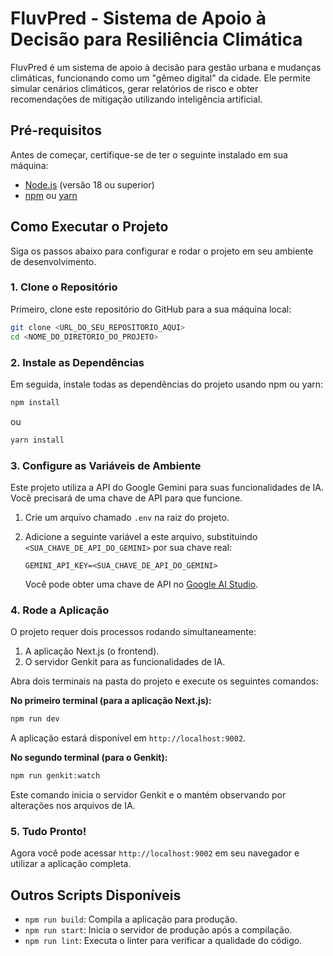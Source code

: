 # FluvPred - Sistema de Apoio à Decisão para Resiliência Climática

FluvPred é um sistema de apoio à decisão para gestão urbana e mudanças climáticas, funcionando como um "gêmeo digital" da cidade. Ele permite simular cenários climáticos, gerar relatórios de risco e obter recomendações de mitigação utilizando inteligência artificial.

## Pré-requisitos

Antes de começar, certifique-se de ter o seguinte instalado em sua máquina:
*   [Node.js](https://nodejs.org/en/) (versão 18 ou superior)
*   [npm](https://www.npmjs.com/) ou [yarn](https://yarnpkg.com/)

## Como Executar o Projeto

Siga os passos abaixo para configurar e rodar o projeto em seu ambiente de desenvolvimento.

### 1. Clone o Repositório

Primeiro, clone este repositório do GitHub para a sua máquina local:

```bash
git clone <URL_DO_SEU_REPOSITORIO_AQUI>
cd <NOME_DO_DIRETORIO_DO_PROJETO>
```

### 2. Instale as Dependências

Em seguida, instale todas as dependências do projeto usando npm ou yarn:

```bash
npm install
```
ou
```bash
yarn install
```

### 3. Configure as Variáveis de Ambiente

Este projeto utiliza a API do Google Gemini para suas funcionalidades de IA. Você precisará de uma chave de API para que funcione.

1.  Crie um arquivo chamado `.env` na raiz do projeto.
2.  Adicione a seguinte variável a este arquivo, substituindo `<SUA_CHAVE_DE_API_DO_GEMINI>` por sua chave real:

    ```
    GEMINI_API_KEY=<SUA_CHAVE_DE_API_DO_GEMINI>
    ```

    Você pode obter uma chave de API no [Google AI Studio](https://aistudio.google.com/app/apikey).

### 4. Rode a Aplicação

O projeto requer dois processos rodando simultaneamente:
1.  A aplicação Next.js (o frontend).
2.  O servidor Genkit para as funcionalidades de IA.

Abra dois terminais na pasta do projeto e execute os seguintes comandos:

**No primeiro terminal (para a aplicação Next.js):**

```bash
npm run dev
```

A aplicação estará disponível em `http://localhost:9002`.

**No segundo terminal (para o Genkit):**

```bash
npm run genkit:watch
```

Este comando inicia o servidor Genkit e o mantém observando por alterações nos arquivos de IA.

### 5. Tudo Pronto!

Agora você pode acessar `http://localhost:9002` em seu navegador e utilizar a aplicação completa.

## Outros Scripts Disponíveis

*   `npm run build`: Compila a aplicação para produção.
*   `npm run start`: Inicia o servidor de produção após a compilação.
*   `npm run lint`: Executa o linter para verificar a qualidade do código.
